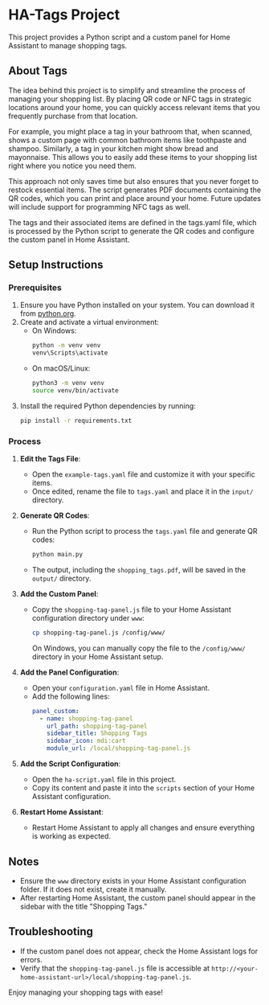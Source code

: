 # HA-Tags Project

This project provides a Python script and a custom panel for Home Assistant to manage shopping tags.

## About Tags

The idea behind this project is to simplify and streamline the process of managing your shopping list. By placing QR code or NFC tags in strategic locations around your home, you can quickly access relevant items that you frequently purchase from that location.

For example, you might place a tag in your bathroom that, when scanned, shows a custom page with common bathroom items like toothpaste and shampoo. Similarly, a tag in your kitchen might show bread and mayonnaise. This allows you to easily add these items to your shopping list right where you notice you need them.

This approach not only saves time but also ensures that you never forget to restock essential items. The script generates PDF documents containing the QR codes, which you can print and place around your home. Future updates will include support for programming NFC tags as well.

The tags and their associated items are defined in the tags.yaml file, which is processed by the Python script to generate the QR codes and configure the custom panel in Home Assistant.

## Setup Instructions

### Prerequisites
1. Ensure you have Python installed on your system. You can download it from [python.org](https://www.python.org/).
2. Create and activate a virtual environment:
   - On Windows:
     ```bash
     python -m venv venv
     venv\Scripts\activate
     ```
   - On macOS/Linux:
     ```bash
     python3 -m venv venv
     source venv/bin/activate
     ```
3. Install the required Python dependencies by running:
   ```bash
   pip install -r requirements.txt
   ```

### Process
1. **Edit the Tags File**:
   - Open the `example-tags.yaml` file and customize it with your specific items.
   - Once edited, rename the file to `tags.yaml` and place it in the `input/` directory.

2. **Generate QR Codes**:
   - Run the Python script to process the `tags.yaml` file and generate QR codes:
     ```bash
     python main.py
     ```
   - The output, including the `shopping_tags.pdf`, will be saved in the `output/` directory.

3. **Add the Custom Panel**:
   - Copy the `shopping-tag-panel.js` file to your Home Assistant configuration directory under `www`:
     ```bash
     cp shopping-tag-panel.js /config/www/
     ```
     On Windows, you can manually copy the file to the `/config/www/` directory in your Home Assistant setup.

4. **Add the Panel Configuration**:
   - Open your `configuration.yaml` file in Home Assistant.
   - Add the following lines:
     ```yaml
     panel_custom:
       - name: shopping-tag-panel
         url_path: shopping-tag-panel
         sidebar_title: Shopping Tags
         sidebar_icon: mdi:cart
         module_url: /local/shopping-tag-panel.js
     ```

5. **Add the Script Configuration**:
   - Open the `ha-script.yaml` file in this project.
   - Copy its content and paste it into the `scripts` section of your Home Assistant configuration.

6. **Restart Home Assistant**:
   - Restart Home Assistant to apply all changes and ensure everything is working as expected.

## Notes
- Ensure the `www` directory exists in your Home Assistant configuration folder. If it does not exist, create it manually.
- After restarting Home Assistant, the custom panel should appear in the sidebar with the title "Shopping Tags."

## Troubleshooting
- If the custom panel does not appear, check the Home Assistant logs for errors.
- Verify that the `shopping-tag-panel.js` file is accessible at `http://<your-home-assistant-url>/local/shopping-tag-panel.js`.

Enjoy managing your shopping tags with ease!